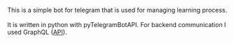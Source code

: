 This is a simple bot for telegram that is used for managing learning process.<br/><br/>
It is written in python with pyTelegramBotAPI. For backend communication I used GraphQL 
([API](https://github.com/MarkoYaminsky/graphene-learn-pyhon-bot)).